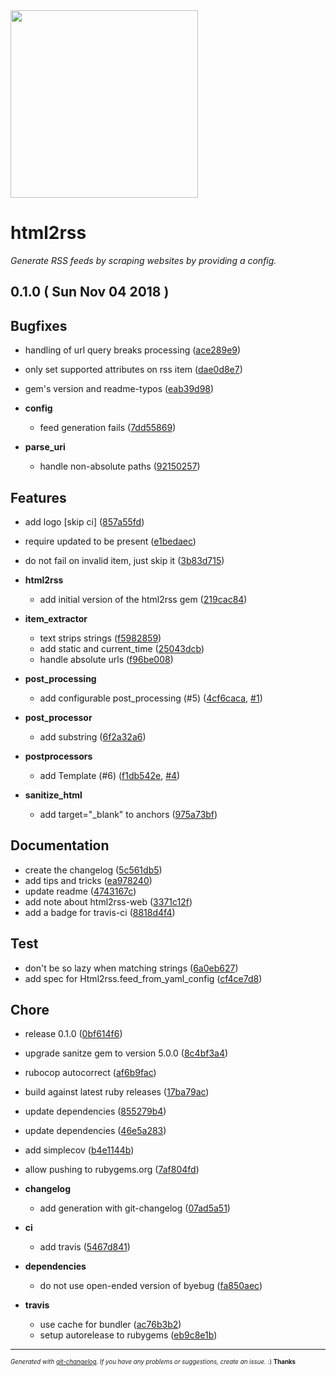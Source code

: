 <img width="300px" src="https://github.com/gildesmarais/html2rss/raw/master/support/logo.png" />

# html2rss

_Generate RSS feeds by scraping websites by providing a config._

## 0.1.0 ( Sun Nov 04 2018 )


## Bugfixes
  - handling of url query breaks processing
  ([ace289e9](git@github.com:gildesmarais/html2rss/commit/ace289e911b69cb92433cac6f1ca0403715d8286))
  - only set supported attributes on rss item
  ([dae0d8e7](git@github.com:gildesmarais/html2rss/commit/dae0d8e75541e810275e789a23971a61e60a2154))
  - gem's version and readme-typos
  ([eab39d98](git@github.com:gildesmarais/html2rss/commit/eab39d981efda19d4ed66d7427d240b083eb2ae4))

  - **config**
    - feed generation fails
  ([7dd55869](git@github.com:gildesmarais/html2rss/commit/7dd55869f79b1de76c004bf0e82d13b16b5b3f0d))

  - **parse_uri**
    - handle non-absolute paths
  ([92150257](git@github.com:gildesmarais/html2rss/commit/921502574e4436d65a30e1d34b9b31f238336247))




## Features
  - add logo [skip ci]
  ([857a55fd](git@github.com:gildesmarais/html2rss/commit/857a55fd8c932930d96c47c5abe57f0507356df1))
  - require updated to be present
  ([e1bedaec](git@github.com:gildesmarais/html2rss/commit/e1bedaecc91e874fe24e96000612abb9cd11e9fe))
  - do not fail on invalid item, just skip it
  ([3b83d715](git@github.com:gildesmarais/html2rss/commit/3b83d715619abbc33b124de1945d17cb0dc7edb0))

  - **html2rss**
    - add initial version of the html2rss gem
  ([219cac84](git@github.com:gildesmarais/html2rss/commit/219cac849460eae3262108d886c60b9b08385a3d))

  - **item_extractor**
    - text strips strings
  ([f5982859](git@github.com:gildesmarais/html2rss/commit/f59828593dca663bdbe8699392594e2d18658f8f))
    - add static and current_time
  ([25043dcb](git@github.com:gildesmarais/html2rss/commit/25043dcbd8f0f4901202f4a2f66b355ac48825a8))
    - handle absolute urls
  ([f96be008](git@github.com:gildesmarais/html2rss/commit/f96be00857bdcded02d52dd62ec22b9b52c803ed))

  - **post_processing**
    - add configurable post_processing (#5)
  ([4cf6caca](git@github.com:gildesmarais/html2rss/commit/4cf6cacac00bd3c0c53d584ca11274ba24b03ef7),
   [#1](git@github.com:gildesmarais/html2rss/issues/1))

  - **post_processor**
    - add substring
  ([6f2a32a6](git@github.com:gildesmarais/html2rss/commit/6f2a32a6304ef9956577711173de681daf93f55f))

  - **postprocessors**
    - add Template (#6)
  ([f1db542e](git@github.com:gildesmarais/html2rss/commit/f1db542e8c1e9e09a066a3cd6c8514a6ca0aa871),
   [#4](git@github.com:gildesmarais/html2rss/issues/4))

  - **sanitize_html**
    - add target="_blank" to anchors
  ([975a73bf](git@github.com:gildesmarais/html2rss/commit/975a73bfd396ba5942bc0ea80eebd14cc37ad776))




## Documentation
  - create the changelog
  ([5c561db5](git@github.com:gildesmarais/html2rss/commit/5c561db51d4e0b8592b1c82812ab5cdbe9320b70))
  - add tips and tricks
  ([ea978240](git@github.com:gildesmarais/html2rss/commit/ea9782408107f3637a4c9665396f511fc07be19b))
  - update readme
  ([4743167c](git@github.com:gildesmarais/html2rss/commit/4743167c86959e83524ffb7282c562413a651797))
  - add note about html2rss-web
  ([3371c12f](git@github.com:gildesmarais/html2rss/commit/3371c12ffc6c8d3c29073d03ff206886a39401cd))
  - add a badge for travis-ci
  ([8818d4f4](git@github.com:gildesmarais/html2rss/commit/8818d4f464a9c163ebc9665d01719e2bab132bd6))




## Test
  - don't be so lazy when matching strings
  ([6a0eb627](git@github.com:gildesmarais/html2rss/commit/6a0eb62765523a1405fd269466b2fc57794eac7a))
  - add spec for Html2rss.feed_from_yaml_config
  ([cf4ce7d8](git@github.com:gildesmarais/html2rss/commit/cf4ce7d877c2bbbe5ebbc5012dbba7603e8ca82e))




## Chore
  - release 0.1.0
  ([0bf614f6](git@github.com:gildesmarais/html2rss/commit/0bf614f6b97ed2d7e2b8b0bbd77752db0778e9cf))
  - upgrade sanitze gem to version 5.0.0
  ([8c4bf3a4](git@github.com:gildesmarais/html2rss/commit/8c4bf3a44885758e395568ec452a7cffdb9a0389))
  - rubocop autocorrect
  ([af6b9fac](git@github.com:gildesmarais/html2rss/commit/af6b9facca547d3ca3ce9ef0d1227707cd16eaea))
  - build against latest ruby releases
  ([17ba79ac](git@github.com:gildesmarais/html2rss/commit/17ba79acd2f68da1fcc984368d3e6de3437cbf1b))
  - update dependencies
  ([855279b4](git@github.com:gildesmarais/html2rss/commit/855279b46d584a8a8c2a317529f7a4be550eaf15))
  - update dependencies
  ([46e5a283](git@github.com:gildesmarais/html2rss/commit/46e5a2832d1f2fe1353dcc2a8d82a9786f15f6bd))
  - add simplecov
  ([b4e1144b](git@github.com:gildesmarais/html2rss/commit/b4e1144b7f8f90126e528cc4a4ec048113d93634))
  - allow pushing to rubygems.org
  ([7af804fd](git@github.com:gildesmarais/html2rss/commit/7af804fd9fbc4f0d39ffb28b05c274552cec7f34))

  - **changelog**
    - add generation with git-changelog
  ([07ad5a51](git@github.com:gildesmarais/html2rss/commit/07ad5a513f0951ee988426abda4b8c233411ead7))

  - **ci**
    - add travis
  ([5467d841](git@github.com:gildesmarais/html2rss/commit/5467d8414eb8a07dfb302ab40cf211d65bb0032c))

  - **dependencies**
    - do not use open-ended version of byebug
  ([fa850aec](git@github.com:gildesmarais/html2rss/commit/fa850aecb7f80b0bf6fccb43256c3d0057c42c25))

  - **travis**
    - use cache for bundler
  ([ac76b3b2](git@github.com:gildesmarais/html2rss/commit/ac76b3b2dd94adecd4927de18651800438a7e7ba))
    - setup autorelease to rubygems
  ([eb9c8e1b](git@github.com:gildesmarais/html2rss/commit/eb9c8e1b16902dc0e174a0cccb6eb9227307ce82))





---
<sub><sup>*Generated with [git-changelog](https://github.com/rafinskipg/git-changelog). If you have any problems or suggestions, create an issue.* :) **Thanks** </sub></sup>

